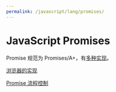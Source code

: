 ```yaml
---
permalink: /javascript/lang/promises/
---
```


# JavaScript Promises

Promise 规范为 Promises/A+，有[多种实现](https://github.com/promises-aplus/promises-spec/blob/master/implementations.md)。

[浏览器的实现](https://developer.mozilla.org/en-US/docs/Web/JavaScript/Reference/Global_Objects/Promise)

[Promise 流程控制]()


